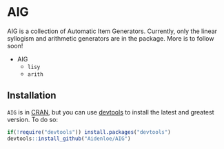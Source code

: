 <!-- README.md is generated from README.Rmd. Please edit that file -->
AIG
===

AIG is a collection of Automatic Item Generators. Currently, only the linear syllogism and arithmetic generators are in the package. More is to follow soon!

-   AIG
    -   `lisy`
    -   `arith`

Installation
------------

`AIG` is in [CRAN](https://cran.r-project.org/), but you can use [devtools](https://cran.r-project.org/package=devtools) to install the latest and greatest version. To do so:

``` r
if(!require("devtools")) install.packages("devtools")
devtools::install_github("Aidenloe/AIG")
```
